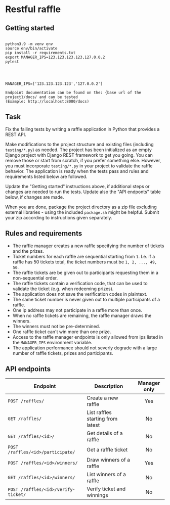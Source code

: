 # Restful raffle

## Getting started
```

python3.9 -m venv env
source env/bin/activate
pip install -r requirements.txt
export MANAGER_IPS=123.123.123.123,127.0.0.2
pytest




MANAGER_IPS=['123.123.123.123','127.0.0.2']

Endpoint documentation can be found on the: {base url of the project}/docs/ and can be tested  
(Example: http://localhost:8000/docs)
```

## Task

Fix the failing tests by writing a raffle application in Python that provides a REST API.

Make modifications to the project structure and existing files (including `testing/*.py`) as needed. The project has been initialized as an empty Django project with Django REST framework to get you going. You can remove those or start from scratch, if you prefer something else. However, you must incorporate `testing/*.py` in your project to validate the raffle behavior. The application is ready when the tests pass and rules and requirements listed below are followed.

Update the "Getting started" instructions above, if additional steps or changes are needed to run the tests. Update also the "API endponts" table below, if changes are made.

When you are done, package the project directory as a zip file excluding external libraries - using the included `package.sh` might be helpful. Submit your zip according to instructions given separately.

## Rules and requirements

* The raffle manager creates a new raffle specifying the number of tickets and the prizes.
* Ticket numbers for each raffle are sequential starting from `1`. I.e. if a raffle has 50 tickets total, the ticket numbers must be `1, 2, ..., 49, 50`.
* The raffle tickets are be given out to participants requesting them in a non-sequential order.
* The raffle tickets contain a verification code, that can be used to validate the ticket (e.g. when redeeming prizes).
* The application does not save the verification codes in plaintext.
* The same ticket number is never given out to multiple participants of a raffle.
* One ip address may not participate in a raffle more than once.
* When no raffle tickets are remaining, the raffle manager draws the winners.
* The winners must not be pre-determined.
* One raffle ticket can't win more than one prize.
* Access to the raffle manager endpoints is only allowed from ips listed in the `MANAGER_IPS` environment variable.
* The application performance should not severly degrade with a large number of raffle tickets, prizes and participants.

## API endpoints

| Endpoint                            | Description                               | Manager only |
|-------------------------------------|-------------------------------------------|:------------:|
| `POST /raffles/`                    | Create a new raffle                       |     Yes      |
| `GET /raffles/`                     | List raffles starting from latest         |      No      |
| `GET /raffles/<id>/`                | Get details of a raffle                   |      No      |
| `POST /raffles/<id>/participate/`   | Get a raffle ticket                       |      No      |
| `POST /raffles/<id>/winners/`       | Draw winners of a raffle                  |     Yes      |
| `GET /raffles/<id>/winners/`        | List winners of a raffle                  |      No      |
| `POST /raffles/<id>/verify-ticket/` | Verify ticket and winnings                |      No      |